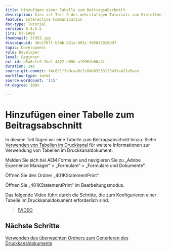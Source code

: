 ```yaml
---
title: Hinzufügen einer Tabelle zum Beitragsabschnitt
description: Dies ist Teil 9 des mehrstufigen Tutorials zum Erstellen Ihres ersten interaktiven Kommunikationsdokuments. In diesem Teil fügen wir dem Beitragsabschnitt eine Tabelle hinzu.
feature: Interactive Communication
doc-type: Tutorial
version: 6.4,6.5
jira: KT-5994
thumbnail: 37953.jpg
discoiquuid: 36c1f67f-b5bb-431e-893c-fd5032918dd7
topic: Development
role: Developer
level: Beginner
exl-id: b5a6c1c9-2be1-4622-b85b-a1996fb86a2f
duration: 246
source-git-commit: f4c621f3a9caa8c2c64b8323312343fe421a5aee
workflow-type: tm+mt
source-wordcount: '115'
ht-degree: 100%

---
```


# Hinzufügen einer Tabelle zum Beitragsabschnitt

In diesem Teil fügen wir eine Tabelle zum Beitragsabschnitt hinzu.
Siehe [Verwenden von Tabellen im Druckkanal](/help/forms/interactive-communications/table-in-print-channel-documents-video-use.md) für weitere Informationen zur Verwendung von Tabellen im Druckkanaldokument.

Melden Sie sich bei AEM Forms an und navigieren Sie zu „Adobe Experience Manager“ > „Formulare“ > „Formulare und Dokumente“.

Öffnen Sie den Ordner „401KStatementPrint“.

Öffnen Sie „401KStatementPrint“ im Bearbeitungsmodus.

Das folgende Video führt durch die Schritte, die zum Konfigurieren einer Tabelle im Druckkanaldokument erforderlich sind.

>[!VIDEO](https://video.tv.adobe.com/v/27769?quality=12&learn=on)

## Nächste Schritte

[Verwenden des überwachten Ordners zum Generieren des Druckkanaldokuments](./using-watched-folder-to-generate-document.md)